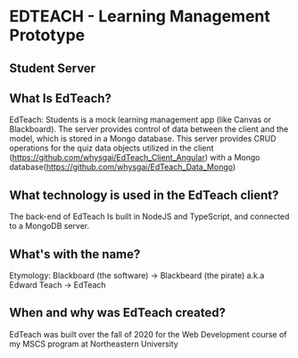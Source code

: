 # EDTEACH - Learning Management Prototype
## Student Server

## What Is EdTeach?
EdTeach: Students is a mock learning management app (like Canvas or Blackboard). The server provides control of data between the client and the model, which is stored in a Mongo database. This server provides CRUD operations for the quiz data objects utilized in the client (https://github.com/whysgai/EdTeach_Client_Angular) with a Mongo database(https://github.com/whysgai/EdTeach_Data_Mongo)

## What technology is used in the EdTeach client?
The back-end of EdTeach Is built in NodeJS and TypeScript, and connected to a MongoDB server.

## What's with the name?
Etymology: Blackboard (the software) -> Blackbeard (the pirate) a.k.a Edward Teach -> EdTeach

## When and why was EdTeach created?
EdTeach was built over the fall of 2020 for the Web Development course of my MSCS program at Northeastern University
